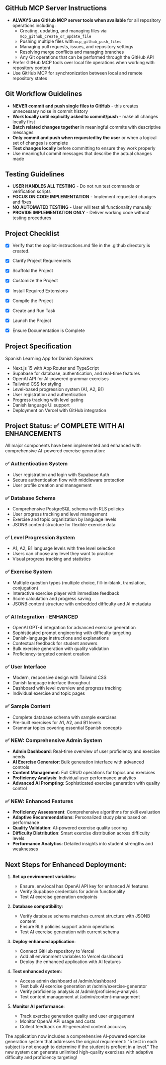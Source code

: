 <!-- Use this file to provide workspace-specific custom instructions to Copilot. For more details, visit https://code.visualstudio.com/docs/copilot/copilot-customization#_use-a-githubcopilotinstructionsmd-file -->

## GitHub MCP Server Instructions
- **ALWAYS use GitHub MCP server tools when available** for all repository operations including:
  - Creating, updating, and managing files via `mcp_github_create_or_update_file`
  - Pushing multiple files with `mcp_github_push_files`
  - Managing pull requests, issues, and repository settings
  - Resolving merge conflicts and managing branches
  - Any Git operations that can be performed through the GitHub API
- Prefer GitHub MCP tools over local file operations when working with repository content
- Use GitHub MCP for synchronization between local and remote repository states

## Git Workflow Guidelines
- **NEVER commit and push single files to GitHub** - this creates unnecessary noise in commit history
- **Work locally until explicitly asked to commit/push** - make all changes locally first
- **Batch related changes together** in meaningful commits with descriptive messages
- **Only commit and push when requested by the user** or when a logical set of changes is complete
- **Test changes locally** before committing to ensure they work properly
- Use meaningful commit messages that describe the actual changes made

## Testing Guidelines
- **USER HANDLES ALL TESTING** - Do not run test commands or verification scripts
- **FOCUS ON CODE IMPLEMENTATION** - Implement requested changes and fixes
- **NO AUTOMATED TESTING** - User will test all functionality manually
- **PROVIDE IMPLEMENTATION ONLY** - Deliver working code without testing procedures

## Project Checklist
- [x] Verify that the copilot-instructions.md file in the .github directory is created.

- [x] Clarify Project Requirements

- [x] Scaffold the Project

- [x] Customize the Project

- [x] Install Required Extensions

- [x] Compile the Project

- [x] Create and Run Task

- [x] Launch the Project

- [x] Ensure Documentation is Complete

## Project Specification
Spanish Learning App for Danish Speakers
- Next.js 15 with App Router and TypeScript
- Supabase for database, authentication, and real-time features
- OpenAI API for AI-powered grammar exercises
- Tailwind CSS for styling
- Level-based progression system (A1, A2, B1)
- User registration and authentication
- Progress tracking with level gating
- Danish language UI support
- Deployment on Vercel with GitHub integration

## Project Status: ✅ COMPLETE WITH AI ENHANCEMENTS

All major components have been implemented and enhanced with comprehensive AI-powered exercise generation:

### ✅ Authentication System
- User registration and login with Supabase Auth
- Secure authentication flow with middleware protection
- User profile creation and management

### ✅ Database Schema
- Comprehensive PostgreSQL schema with RLS policies
- User progress tracking and level management
- Exercise and topic organization by language levels
- JSONB content structure for flexible exercise data

### ✅ Level Progression System
- A1, A2, B1 language levels with free level selection
- Users can choose any level they want to practice
- Visual progress tracking and statistics

### ✅ Exercise System
- Multiple question types (multiple choice, fill-in-blank, translation, conjugation)
- Interactive exercise player with immediate feedback
- Score calculation and progress saving
- JSONB content structure with embedded difficulty and AI metadata

### ✅ AI Integration - ENHANCED
- OpenAI GPT-4 integration for advanced exercise generation
- Sophisticated prompt engineering with difficulty targeting
- Danish-language instructions and explanations
- Contextual feedback for student answers
- Bulk exercise generation with quality validation
- Proficiency-targeted content creation

### ✅ User Interface
- Modern, responsive design with Tailwind CSS
- Danish language interface throughout
- Dashboard with level overview and progress tracking
- Individual exercise and topic pages

### ✅ Sample Content
- Complete database schema with sample exercises
- Pre-built exercises for A1, A2, and B1 levels
- Grammar topics covering essential Spanish concepts

### ✅ NEW: Comprehensive Admin System
- **Admin Dashboard**: Real-time overview of user proficiency and exercise needs
- **AI Exercise Generator**: Bulk generation interface with advanced controls
- **Content Management**: Full CRUD operations for topics and exercises
- **Proficiency Analysis**: Individual user performance analytics
- **Advanced AI Prompting**: Sophisticated exercise generation with quality control

### ✅ NEW: Enhanced Features
- **Proficiency Assessment**: Comprehensive algorithms for skill evaluation
- **Adaptive Recommendations**: Personalized study plans based on performance
- **Quality Validation**: AI-powered exercise quality scoring
- **Difficulty Distribution**: Smart exercise distribution across difficulty levels
- **Performance Analytics**: Detailed insights into student strengths and weaknesses

## Next Steps for Enhanced Deployment:

1. **Set up environment variables**:
   - Ensure .env.local has OpenAI API key for enhanced AI features
   - Verify Supabase credentials for admin functionality
   - Test AI exercise generation endpoints

2. **Database compatibility**:
   - Verify database schema matches current structure with JSONB content
   - Ensure RLS policies support admin operations
   - Test AI exercise generation with current schema

3. **Deploy enhanced application**:
   - Connect GitHub repository to Vercel
   - Add all environment variables to Vercel dashboard
   - Deploy the enhanced application with AI features

4. **Test enhanced system**:
   - Access admin dashboard at /admin/dashboard
   - Test bulk AI exercise generation at /admin/exercise-generator
   - Verify proficiency analysis at /admin/proficiency-analysis
   - Test content management at /admin/content-management

5. **Monitor AI performance**:
   - Track exercise generation quality and user engagement
   - Monitor OpenAI API usage and costs
   - Collect feedback on AI-generated content accuracy

The application now includes a comprehensive AI-powered exercise generation system that addresses the original requirement: "5 test in each subject is not enough to determine if the student is profient in a level." The new system can generate unlimited high-quality exercises with adaptive difficulty and proficiency targeting!
